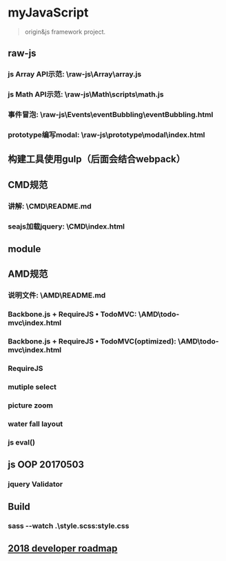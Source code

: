 # myJavaScript
> origin&amp;js framework project.
## raw-js
### js Array API示范: \raw-js\Array\array.js
### js Math API示范: \raw-js\Math\scripts\math.js
### 事件冒泡: \raw-js\Events\eventBubbling\eventBubbling.html
### prototype编写modal: \raw-js\prototype\modal\index.html

## 构建工具使用gulp（后面会结合webpack）

## CMD规范
### 讲解: \CMD\README.md
### seajs加载jquery: \CMD\index.html
## module

## AMD规范
### 说明文件: \AMD\README.md
### Backbone.js + RequireJS • TodoMVC: \AMD\todo-mvc\index.html
### Backbone.js + RequireJS • TodoMVC(optimized): \AMD\todo-mvc\index.html


### RequireJS

### mutiple select

### picture zoom

### water fall layout

### js eval()

## js OOP 20170503

### jquery Validator

## Build
###  sass --watch .\style.scss:style.css

## [2018 developer roadmap](https://github.com/kamranahmedse/developer-roadmap)